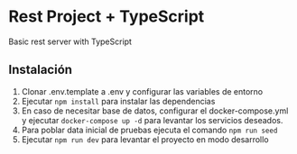 # Rest Project + TypeScript

Basic rest server with TypeScript


## Instalación

1. Clonar .env.template a .env y configurar las variables de entorno
2. Ejecutar `npm install` para instalar las dependencias
3. En caso de necesitar base de datos, configurar el docker-compose.yml y ejecutar `docker-compose up -d` para levantar los servicios deseados.
4. Para poblar data inicial de pruebas ejecuta el comando `npm run seed`
5. Ejecutar `npm run dev` para levantar el proyecto en modo desarrollo